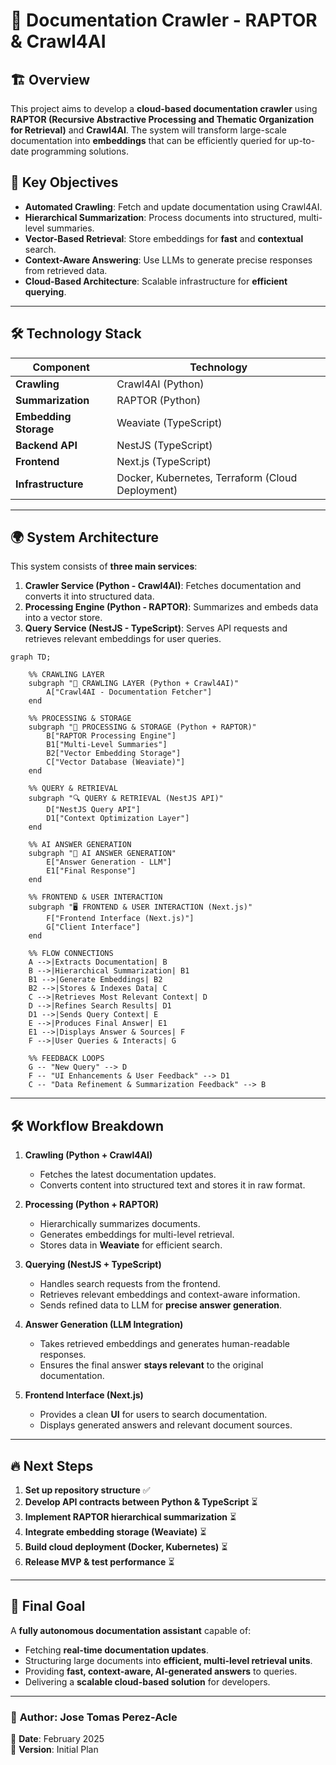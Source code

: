 # 📖 Documentation Crawler - RAPTOR & Crawl4AI

## 🏗 Overview

This project aims to develop a **cloud-based documentation crawler** using **RAPTOR (Recursive Abstractive Processing and Thematic Organization for Retrieval)** and **Crawl4AI**. The system will transform large-scale documentation into **embeddings** that can be efficiently queried for up-to-date programming solutions.

## 🚀 Key Objectives
- **Automated Crawling**: Fetch and update documentation using Crawl4AI.
- **Hierarchical Summarization**: Process documents into structured, multi-level summaries.
- **Vector-Based Retrieval**: Store embeddings for **fast** and **contextual** search.
- **Context-Aware Answering**: Use LLMs to generate precise responses from retrieved data.
- **Cloud-Based Architecture**: Scalable infrastructure for **efficient querying**.

---

## 🛠 **Technology Stack**
| Component           | Technology |
|--------------------|------------|
| **Crawling**       | Crawl4AI (Python) |
| **Summarization**  | RAPTOR (Python) |
| **Embedding Storage** | Weaviate (TypeScript) |
| **Backend API**    | NestJS (TypeScript) |
| **Frontend**       | Next.js (TypeScript) |
| **Infrastructure** | Docker, Kubernetes, Terraform (Cloud Deployment) |

---

## 🌍 **System Architecture**
This system consists of **three main services**:
1. **Crawler Service (Python - Crawl4AI)**: Fetches documentation and converts it into structured data.
2. **Processing Engine (Python - RAPTOR)**: Summarizes and embeds data into a vector store.
3. **Query Service (NestJS - TypeScript)**: Serves API requests and retrieves relevant embeddings for user queries.

```mermaid
graph TD;

    %% CRAWLING LAYER
    subgraph "📡 CRAWLING LAYER (Python + Crawl4AI)"
        A["Crawl4AI - Documentation Fetcher"]
    end

    %% PROCESSING & STORAGE
    subgraph "🧠 PROCESSING & STORAGE (Python + RAPTOR)"
        B["RAPTOR Processing Engine"]
        B1["Multi-Level Summaries"]
        B2["Vector Embedding Storage"]
        C["Vector Database (Weaviate)"]
    end

    %% QUERY & RETRIEVAL
    subgraph "🔍 QUERY & RETRIEVAL (NestJS API)"
        D["NestJS Query API"]
        D1["Context Optimization Layer"]
    end

    %% AI ANSWER GENERATION
    subgraph "🤖 AI ANSWER GENERATION"
        E["Answer Generation - LLM"]
        E1["Final Response"]
    end

    %% FRONTEND & USER INTERACTION
    subgraph "🖥️ FRONTEND & USER INTERACTION (Next.js)"
        F["Frontend Interface (Next.js)"]
        G["Client Interface"]
    end

    %% FLOW CONNECTIONS
    A -->|Extracts Documentation| B
    B -->|Hierarchical Summarization| B1
    B1 -->|Generate Embeddings| B2
    B2 -->|Stores & Indexes Data| C
    C -->|Retrieves Most Relevant Context| D
    D -->|Refines Search Results| D1
    D1 -->|Sends Query Context| E
    E -->|Produces Final Answer| E1
    E1 -->|Displays Answer & Sources| F
    F -->|User Queries & Interacts| G

    %% FEEDBACK LOOPS
    G -- "New Query" --> D
    F -- "UI Enhancements & User Feedback" --> D1
    C -- "Data Refinement & Summarization Feedback" --> B
```

---

## 🛠 **Workflow Breakdown**
1. **Crawling (Python + Crawl4AI)**
   - Fetches the latest documentation updates.
   - Converts content into structured text and stores it in raw format.

2. **Processing (Python + RAPTOR)**
   - Hierarchically summarizes documents.
   - Generates embeddings for multi-level retrieval.
   - Stores data in **Weaviate** for efficient search.

3. **Querying (NestJS + TypeScript)**
   - Handles search requests from the frontend.
   - Retrieves relevant embeddings and context-aware information.
   - Sends refined data to LLM for **precise answer generation**.

4. **Answer Generation (LLM Integration)**
   - Takes retrieved embeddings and generates human-readable responses.
   - Ensures the final answer **stays relevant** to the original documentation.

5. **Frontend Interface (Next.js)**
   - Provides a clean **UI** for users to search documentation.
   - Displays generated answers and relevant document sources.

---

## 🔥 **Next Steps**
1. **Set up repository structure** ✅
2. **Develop API contracts between Python & TypeScript** ⏳
3. **Implement RAPTOR hierarchical summarization** ⏳
4. **Integrate embedding storage (Weaviate)** ⏳
5. **Build cloud deployment (Docker, Kubernetes)** ⏳
6. **Release MVP & test performance** ⏳

---

## 🎯 **Final Goal**
A **fully autonomous documentation assistant** capable of:
- Fetching **real-time documentation updates**.
- Structuring large documents into **efficient, multi-level retrieval units**.
- Providing **fast, context-aware, AI-generated answers** to queries.
- Delivering a **scalable cloud-based solution** for developers.

---

### 🔹 **Author**: Jose Tomas Perez-Acle  
📅 **Date**: February 2025  
📌 **Version**: Initial Plan  
